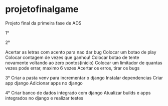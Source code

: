 # projetofinalgame
Projeto final da primeira fase de ADS

1°
<!-- Criar uma build e colocar uma porta 8080 para integrar na web -->
<!-- Testar se esta rodando na web -->

2°
<!-- Criar o jogo -->
<!-- Testar pra ver se ele roda online -->
Acertar as letras com acento para nao dar bug
Colocar um botao de play
Colocar contagem de vezes que ganhou!
Colocar botao de tente novamente voltando ao zero pontos(inicio)
Colocar um limitador de quantas vezes pode errar, maximo 6 vezes
Acertar os erros, tirar os bugs

3°
Criar a pasta venv para incrementar o django
Instalar dependencias
Criar app django
Adicionar apps no django

4°
Criar banco de dados integrado com django
Atualizar builds e apps integrados no django e realizar testes
